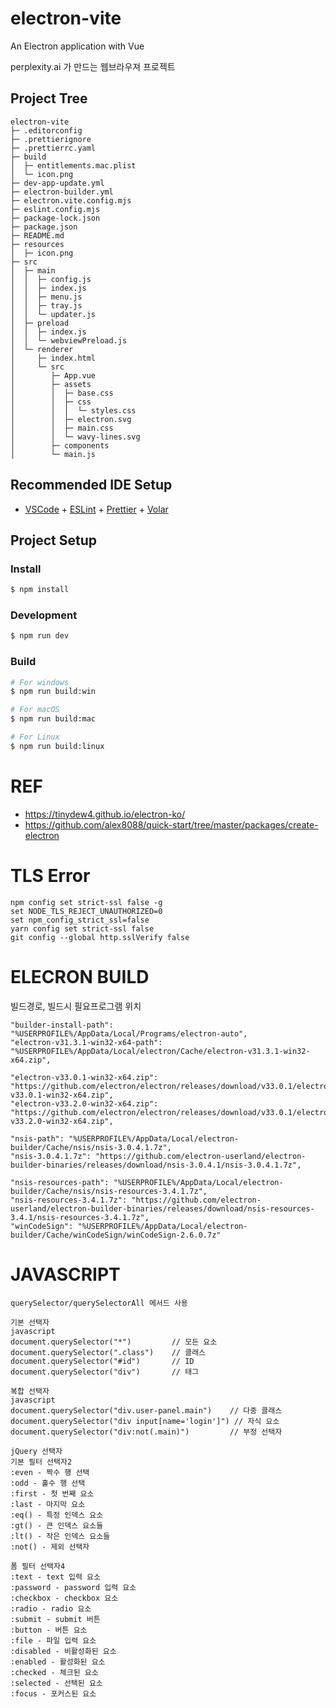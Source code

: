 # electron-vite

An Electron application with Vue

perplexity.ai 가 만드는 웹브라우져 프로젝트

## Project Tree

```
electron-vite
├─ .editorconfig
├─ .prettierignore
├─ .prettierrc.yaml
├─ build
│  ├─ entitlements.mac.plist
│  └─ icon.png
├─ dev-app-update.yml
├─ electron-builder.yml
├─ electron.vite.config.mjs
├─ eslint.config.mjs
├─ package-lock.json
├─ package.json
├─ README.md
├─ resources
│  ├─ icon.png
├─ src
│  ├─ main
│  │  ├─ config.js
│  │  ├─ index.js
│  │  ├─ menu.js
│  │  ├─ tray.js
│  │  └─ updater.js
│  ├─ preload
│  │  ├─ index.js
│  │  └─ webviewPreload.js
│  └─ renderer
│     ├─ index.html
│     └─ src
│        ├─ App.vue
│        ├─ assets
│        │  ├─ base.css
│        │  ├─ css
│        │  │  └─ styles.css
│        │  ├─ electron.svg
│        │  ├─ main.css
│        │  └─ wavy-lines.svg
│        ├─ components
│        └─ main.js

```

## Recommended IDE Setup

- [VSCode](https://code.visualstudio.com/) + [ESLint](https://marketplace.visualstudio.com/items?itemName=dbaeumer.vscode-eslint) + [Prettier](https://marketplace.visualstudio.com/items?itemName=esbenp.prettier-vscode) + [Volar](https://marketplace.visualstudio.com/items?itemName=Vue.volar)

## Project Setup

### Install

```bash
$ npm install
```

### Development

```bash
$ npm run dev
```

### Build

```bash
# For windows
$ npm run build:win

# For macOS
$ npm run build:mac

# For Linux
$ npm run build:linux
```

# REF

- https://tinydew4.github.io/electron-ko/
- https://github.com/alex8088/quick-start/tree/master/packages/create-electron

# TLS Error

```BAT
npm config set strict-ssl false -g
set NODE_TLS_REJECT_UNAUTHORIZED=0
set npm_config_strict_ssl=false
yarn config set strict-ssl false
git config --global http.sslVerify false
```

# ELECRON BUILD

빌드경로, 빌드시 필요프로그램 위치

```TEXT
"builder-install-path": "%USERPROFILE%/AppData/Local/Programs/electron-auto",
"electron-v31.3.1-win32-x64-path": "%USERPROFILE%/AppData/Local/electron/Cache/electron-v31.3.1-win32-x64.zip",

"electron-v33.0.1-win32-x64.zip": "https://github.com/electron/electron/releases/download/v33.0.1/electron-v33.0.1-win32-x64.zip",
"electron-v33.2.0-win32-x64.zip": "https://github.com/electron/electron/releases/download/v33.0.1/electron-v33.2.0-win32-x64.zip",

"nsis-path": "%USERPROFILE%/AppData/Local/electron-builder/Cache/nsis/nsis-3.0.4.1.7z",
"nsis-3.0.4.1.7z": "https://github.com/electron-userland/electron-builder-binaries/releases/download/nsis-3.0.4.1/nsis-3.0.4.1.7z",

"nsis-resources-path": "%USERPROFILE%/AppData/Local/electron-builder/Cache/nsis/nsis-resources-3.4.1.7z",
"nsis-resources-3.4.1.7z": "https://github.com/electron-userland/electron-builder-binaries/releases/download/nsis-resources-3.4.1/nsis-resources-3.4.1.7z",
"winCodeSign": "%USERPROFILE%/AppData/Local/electron-builder/Cache/winCodeSign/winCodeSign-2.6.0.7z"
```

# JAVASCRIPT

```
querySelector/querySelectorAll 메서드 사용

기본 선택자
javascript
document.querySelector("*")         // 모든 요소
document.querySelector(".class")    // 클래스
document.querySelector("#id")       // ID
document.querySelector("div")       // 태그

복합 선택자
javascript
document.querySelector("div.user-panel.main")    // 다중 클래스
document.querySelector("div input[name='login']") // 자식 요소
document.querySelector("div:not(.main)")         // 부정 선택자

jQuery 선택자
기본 필터 선택자2
:even - 짝수 행 선택
:odd - 홀수 행 선택
:first - 첫 번째 요소
:last - 마지막 요소
:eq() - 특정 인덱스 요소
:gt() - 큰 인덱스 요소들
:lt() - 작은 인덱스 요소들
:not() - 제외 선택자

폼 필터 선택자4
:text - text 입력 요소
:password - password 입력 요소
:checkbox - checkbox 요소
:radio - radio 요소
:submit - submit 버튼
:button - 버튼 요소
:file - 파일 입력 요소
:disabled - 비활성화된 요소
:enabled - 활성화된 요소
:checked - 체크된 요소
:selected - 선택된 요소
:focus - 포커스된 요소
```

